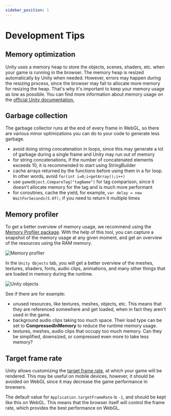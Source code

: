 ```yaml
---
sidebar_position: 1
---
```


# Development Tips

## Memory optimization

Unity uses a memory heap to store the objects, scenes, shaders, etc. when your game is running in the browser. The memory heap is resized automatically by Unity when needed. However, errors may happen during the resizing process, since the browser may fail to allocate more memory for resizing the heap. That's why it's important to keep your memory usage as low as possible. You can find more information about memory usage on the [official Unity documentation.](https://docs.unity3d.com/Manual/webgl-memory.html)

## Garbage collection

The garbage collector runs at the end of every frame in WebGL, so there are various minor optimizations you can do to your code to generate less garbage.

- avoid doing string concatenation in loops, since this may generate a lot of garbage during a single frame and Unity may run out of memory
- for string concatenations, if the number of concatenated elements exceeds 10, it is recommended to start using StringBuilder
- cache arrays returned by the functions before using them in a for loop. In other words, avoid `for(int i=0;i<getArray();i++)`
- use `gameObject.CompareTag("tagName")` for tag comparison, since it doesn't allocate memory for the tag and is much more performant
- for coroutines, cache the yield, for example, `var delay = new WaitForSeconds(5.0f);` if you need to return it multiple times

## Memory profiler

To get a better overview of memory usage, we recommend using the [Memory Profiler package](https://docs.unity3d.com/Packages/com.unity.memoryprofiler@1.0/manual/index.html). With the help of this tool, you can capture a snapshot of the memory usage at any given moment, and get an overview of the resources using the RAM memory.

![Memory profiler](@site/static/img/tips-images/image-0.png)

In the `Unity Objects` tab, you will get a better overview of the meshes, textures, shaders, fonts, audio clips, animations, and many other things that are loaded in memory during the runtime.

![Unity objects](@site/static/img/tips-images/image-1.png)

See if there are for example:

- unused resources, like textures, meshes, objects, etc. This means that they are referenced somewhere and get loaded, when in fact they aren't used in the game.
- background audio clips taking too much space. Their load type can be set to **CompressedInMemory** to reduce the runtime memory usage.
- textures, meshes, audio clips that occupy too much memory. Can they be simplified, downsized, or compressed even more to take less memory?

## Target frame rate

Unity allows customizing the [target frame rate](https://docs.unity3d.com/ScriptReference/Application-targetFrameRate.html), at which your game will be rendered. This may be useful on mobile devices, however, it should be avoided on WebGL since it may decrease the game performance in browsers.

The default value for `Application.targetFrameRate` is `-1`, and should be kept like this on WebGL. This means that the browser itself will control the frame rate, which provides the best performance on WebGL.
